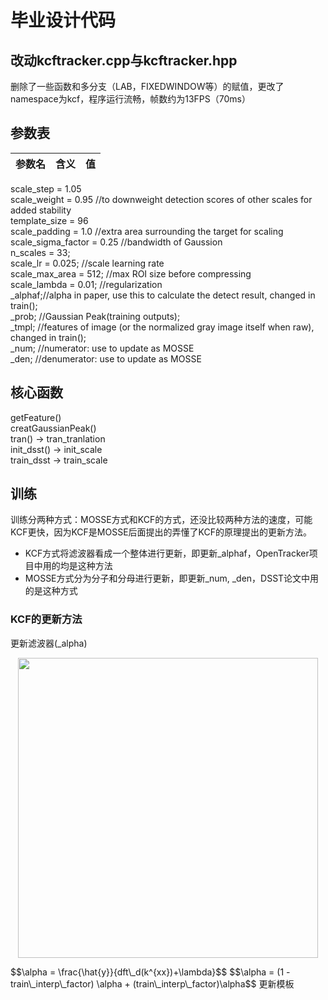 # 毕业设计代码

## 改动kcftracker.cpp与kcftracker.hpp
删除了一些函数和多分支（LAB，FIXEDWINDOW等）的赋值，更改了namespace为kcf，程序运行流畅，帧数约为13FPS（70ms）

## 参数表
|参数名|含义|值|
|:-:|:-:|:-:|
scale_step = 1.05  
scale_weight = 0.95	//to downweight detection scores of other   scales for added stability  
template_size = 96   
scale_padding = 1.0	//extra area surrounding the target for scaling  
scale_sigma_factor = 0.25	//bandwidth of Gaussion  
n_scales = 33;  
scale_lr = 0.025;	//scale learning rate  
scale_max_area = 512;	//max ROI size before compressing  
scale_lambda = 0.01;	//regularization  
_alphaf;//alpha in paper, use this to calculate the detect result, changed in train();  
_prob;  //Gaussian Peak(training outputs);  
_tmpl;  //features of image (or the normalized gray image itself  when raw), changed in train();  
_num;   //numerator: use to update as MOSSE  
_den;   //denumerator: use to update as MOSSE   

## 核心函数
getFeature()  
creatGaussianPeak()  
tran()  -> tran_tranlation  
init_dsst()	-> init_scale  
train_dsst  ->  train_scale  

## 训练
训练分两种方式：MOSSE方式和KCF的方式，还没比较两种方法的速度，可能KCF更快，因为KCF是MOSSE后面提出的弄懂了KCF的原理提出的更新方法。
- KCF方式将滤波器看成一个整体进行更新，即更新_alphaf，OpenTracker项目中用的均是这种方法
- MOSSE方式分为分子和分母进行更新，即更新_num, _den，DSST论文中用的是这种方式
### KCF的更新方法
更新滤波器(_alpha)
<p align="center">
    <img src="equation/get_kxx.gif", width="480">
</p>
$$\alpha = \frac{\hat{y}}{dft\_d(k^{xx})+\lambda}$$
$$\alpha = (1 - train\_interp\_factor)  \alpha + (train\_interp\_factor)\alpha$$
更新模板


